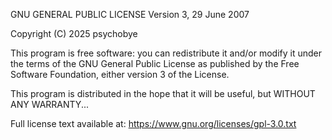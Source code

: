 GNU GENERAL PUBLIC LICENSE
Version 3, 29 June 2007

Copyright (C) 2025 psychobye

This program is free software: you can redistribute it and/or modify
it under the terms of the GNU General Public License as published by
the Free Software Foundation, either version 3 of the License.

This program is distributed in the hope that it will be useful,
but WITHOUT ANY WARRANTY...

Full license text available at: https://www.gnu.org/licenses/gpl-3.0.txt